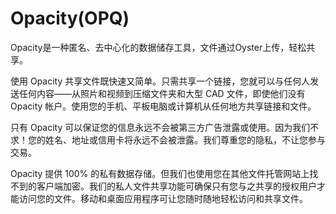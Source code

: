 # Opacity(OPQ)

Opacity是一种匿名、去中心化的数据储存工具，文件通过Oyster上传，轻松共享。

使用 Opacity 共享文件既快速又简单。只需共享一个链接，您就可以与任何人发送任何内容——从照片和视频到压缩文件夹和大型 CAD 文件，即使他们没有 Opacity 帐户。使用您的手机、平板电脑或计算机从任何地方共享链接和文件。

只有 Opacity 可以保证您的信息永远不会被第三方广告泄露或使用。因为我们不求！您的姓名、地址或信用卡将永远不会被泄露。我们尊重您的隐私，不让您参与交易。

Opacity 提供 100% 的私有数据存储。但我们也使用您在其他文件托管网站上找不到的客户端加密。我们的私人文件共享功能可确保只有您与之共享的授权用户才能访问您的文件。移动和桌面应用程序可让您随时随地轻松访问和共享文件。
